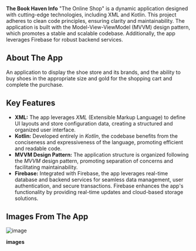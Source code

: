 **The Book Haven Info**
"The Online Shop" is a dynamic application designed with cutting-edge technologies, including XML and Kotlin. This project adheres to clean code principles, ensuring clarity and maintainability. The application is built with the Model-View-ViewModel (MVVM) design pattern, which promotes a stable and scalable codebase. Additionally, the app leverages Firebase for robust backend services.

## About The App
An application to display the shoe store and its brands, and the ability to buy shoes in the appropriate size and gold for the shopping cart and complete the purchase.

## Key Features

- **XML:** The app leverages *XML* (Extensible Markup Language) to define UI layouts and store configuration data, creating a structured and organized user interface.
- **Kotlin:** Developed entirely in *Kotlin*, the codebase benefits from the conciseness and expressiveness of the language, promoting efficient and readable code.
- **MVVM Design Pattern:** The application structure is organized following the *MVVM* design pattern, promoting separation of concerns and facilitating maintainability.
- **Firebase:** Integrated with Firebase, the app leverages real-time database and backend services for seamless data management, user authentication, and secure    transactions. Firebase enhances the app's functionality by providing real-time updates and cloud-based storage solutions.


## Images From The App

![image](https://github.com/sherifshabans/Book-Haven/blob/main/image/Cover.png)

**images**



